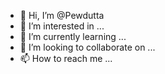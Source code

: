- 👋 Hi, I’m @Pewdutta
- 👀 I’m interested in ...
- 🌱 I’m currently learning ...
- 💞️ I’m looking to collaborate on ...
- 📫 How to reach me ...

<!---
Pewdutta/Pewdutta is a ✨ special ✨ repository because its `README.md` (this file) appears on your GitHub profile.
You can click the Preview link to take a look at your changes.
--->
